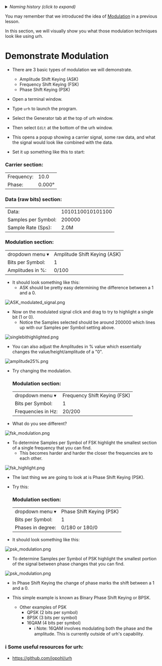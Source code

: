 <details><summary><i>Naming history (click to expand)</i></summary>
<pre>
2023 May 22: 020_Modulation.md
</pre>
</details>

You may remember that we introduced the idea of [Modulation](https://github.com/python-can-define-radio/sdr-course/blob/main/classroom_activities/Ch02_Basics/020_Sample_Rates_Intro.md#what-is-modulation) in a previous lesson. 

In this section, we will visually show you what those modulation techniques look like using urh.

# Demonstrate Modulation

- There are 3 basic types of modulation we will demonstrate.
    - Amplitude Shift Keying (ASK)
    - Frequency Shift Keying (FSK)
    - Phase Shift Keying (PSK)

- Open a terminal window.
  
- Type `urh` to launch the program.
  
- Select the Generator tab at the top of urh window.

- Then select `Edit` at the bottom of the urh window.

- This opens a popup showing a carrier signal, some raw data, and what the signal would look like combined with the data.

- Set it up something like this to start:

### Carrier section:

  | | |
  |-------|-----|
  |Frequency:| 10.0|
  |Phase:| 0.000°|  

### Data (raw bits) section:

  | | |
  |-------|-----|
  |Data:| 1010110010101100|
  |Samples per Symbol:| 200000|
  |Sample Rate (Sps):| 2.0M| 

### Modulation section:

  | | |
  |-------|-----|
  |dropdown menu ▾|Amplitude Shift Keying (ASK)|
  |Bits per Symbol:| 1|
  |Amplitudes in %:| 0/100|

- It should look something like this:
    - ASK should be pretty easy determining the difference between a 1 and a 0.
   
![ASK_modulated_signal.png](https://github.com/python-can-define-radio/sdr-course/blob/main/classroom_activities/Chx_Misc/Images/ASK_modulated_signal.png?raw=true)

- Now on the modulated signal click and drag to try to highlight a single bit (1 or 0).
    - Notice the Samples selected should be around 200000 which lines up with our Samples per Symbol setting above.

![singlebithighlighted.png](https://github.com/python-can-define-radio/sdr-course/blob/main/classroom_activities/Chx_Misc/Images/singlebithighlighted.png?raw=true)

- You can also adjust the Amplitudes in % value which essentially changes the value/height/amplitude of a "0".

![amplitude25%.png](https://github.com/python-can-define-radio/sdr-course/blob/main/classroom_activities/Chx_Misc/Images/amplitude25%25.png?raw=true)

- Try changing the modulation.

  ### Modulation section:

  | | |
  |-------|-----|
  |dropdown menu ▾|Frequency Shift Keying (FSK)|
  |Bits per Symbol:| 1|
  |Frequencies in Hz:|20/200|
  
- What do you see different?

![fsk_modulation.png](https://github.com/python-can-define-radio/sdr-course/blob/main/classroom_activities/Chx_Misc/Images/fsk_modulation.png?raw=true)

- To determine Samples per Symbol of FSK highlight the smallest section of a single frequency that you can find.
    - This becomes harder and harder the closer the frequencies are to each other.

![fsk_highlight.png](https://github.com/python-can-define-radio/sdr-course/blob/main/classroom_activities/Chx_Misc/Images/fsk_highlight.png?raw=true)

- The last thing we are going to look at is Phase Shift Keying (PSK).

- Try this:

  ### Modulation section:

  | | |
  |-------|-----|
  |dropdown menu ▾|Phase Shift Keying (PSK)|
  |Bits per Symbol:| 1|
  |Phases in degree:|0/180 or 180/0|
  
- It should look something like this:
  
![psk_modulation.png](https://github.com/python-can-define-radio/sdr-course/blob/main/classroom_activities/Chx_Misc/Images/psk_modulation.png?raw=true)

- To determine Samples per Symbol of PSK highlight the smallest portion of the signal between phase changes that you can find.

![psk_modulation.png](https://github.com/python-can-define-radio/sdr-course/blob/main/classroom_activities/Chx_Misc/Images/psk_highlight.png?raw=true)

- In Phase Shift Keying the change of phase marks the shift between a 1 and a 0.

- This simple example is known as Binary Phase Shift Keying or BPSK.
    - Other examples of PSK
        - QPSK (2 bits per symbol)
        - 8PSK (3 bits per symbol)
        - 16QAM (4 bits per symbol)
          - ℹ️ Note: 16QAM involves modulating both the phase and the amplitude. This is currently outside of urh's capability.

### ℹ️ Some useful resources for urh:

- https://github.com/jopohl/urh
